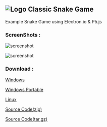 
## ![Logo][logo] Classic Snake Game

Example Snake Game using Electron.io & P5.js

### ScreenShots :

![screenshot][ss1]

![screenshot][ss2]


### Download :

[Windows](https://github.com/alpcoskun/snake/releases/download/v0.3.0/Snake-win32-setup.exe)

[Windows Portable](https://github.com/alpcoskun/snake/releases/download/v0.3.0/Snake-win32-portable.zip)

[Linux](https://github.com/alpcoskun/snake/releases/download/v0.2.2/Snake-linux.zip)

[Source Code(zip)](https://github.com/alpcoskun/snake/archive/v0.2.2.zip)

[Source Code(tar.gz)](https://github.com/alpcoskun/snake/archive/v0.2.2.tar.gz)

[logo]: {{site.baseurl}}/assets/snake.png
[ss1]: {{site.baseurl}}/assets/ss.png
[ss2]: {{site.baseurl}}/assets/ss2.png
